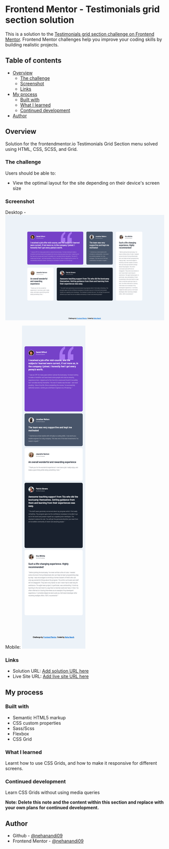 # Frontend Mentor - Testimonials grid section solution

This is a solution to the [Testimonials grid section challenge on Frontend Mentor](https://www.frontendmentor.io/challenges/testimonials-grid-section-Nnw6J7Un7). Frontend Mentor challenges help you improve your coding skills by building realistic projects.

## Table of contents

- [Overview](#overview)
  - [The challenge](#the-challenge)
  - [Screenshot](#screenshot)
  - [Links](#links)
- [My process](#my-process)
  - [Built with](#built-with)
  - [What I learned](#what-i-learned)
  - [Continued development](#continued-development)
- [Author](#author)

## Overview

Solution for the frontendmentor.io Testimonials Grid Section menu solved using HTML, CSS, SCSS, and Grid.

### The challenge

Users should be able to:

- View the optimal layout for the site depending on their device's screen size

### Screenshot

Desktop - ![](./images/screenshot_desktop.png)

Mobile: ![](./images/screenshot_mobile.png)

### Links

- Solution URL: [Add solution URL here](https://your-solution-url.com)
- Live Site URL: [Add live site URL here](https://your-live-site-url.com)

## My process

### Built with

- Semantic HTML5 markup
- CSS custom properties
- Sass/Scss
- Flexbox
- CSS Grid

### What I learned

Learnt how to use CSS Grids, and how to make it responsive for different screens.

### Continued development

Learn CSS Grids without using media queries

**Note: Delete this note and the content within this section and replace with your own plans for continued development.**

## Author

- Github - [@nehanandi09](https://github.com/nehanandi09)
- Frontend Mentor - [@nehanandi09](https://www.frontendmentor.io/profile/nehanandi09)
